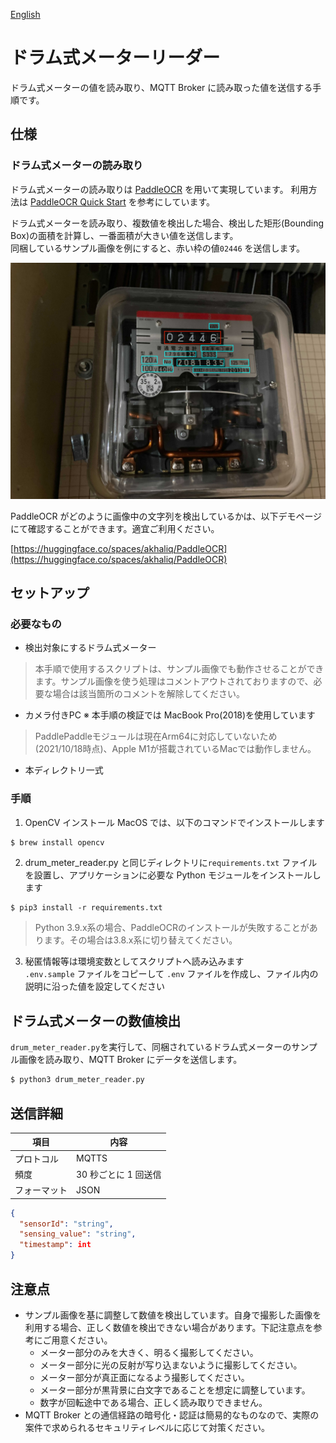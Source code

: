 [English](./README.en.md)

# ドラム式メーターリーダー

ドラム式メーターの値を読み取り、MQTT Broker に読み取った値を送信する手順です。

## 仕様

### ドラム式メーターの読み取り

ドラム式メーターの読み取りは [PaddleOCR](https://github.com/PaddlePaddle/PaddleOCR) を用いて実現しています。
利用方法は [PaddleOCR Quick Start](https://github.com/PaddlePaddle/PaddleOCR/blob/release/2.3/doc/doc_en/quickstart_en.md#22-use-by-code) を参考にしています。

ドラム式メーターを読み取り、複数値を検出した場合、検出した矩形(Bounding Box)の面積を計算し、一番面積が大きい値を送信します。  
同梱しているサンプル画像を例にすると、赤い枠の値`02446` を送信します。

![](img/readme.jpg)

PaddleOCR がどのように画像中の文字列を検出しているかは、以下デモページにて確認することができます。適宜ご利用ください。

[https://huggingface.co/spaces/akhaliq/PaddleOCR](https://huggingface.co/spaces/akhaliq/PaddleOCR)

## セットアップ

### 必要なもの

- 検出対象にするドラム式メーター
> 本手順で使用するスクリプトは、サンプル画像でも動作させることができます。サンプル画像を使う処理はコメントアウトされておりますので、必要な場合は該当箇所のコメントを解除してください。

- カメラ付きPC ※ 本手順の検証では MacBook Pro(2018)を使用しています

>PaddlePaddleモジュールは現在Arm64に対応していないため (2021/10/18時点)、Apple M1が搭載されているMacでは動作しません。

- 本ディレクトリ一式

### 手順

1. OpenCV インストール
   MacOS では、以下のコマンドでインストールします

```sh
$ brew install opencv
```

2. drum_meter_reader.py と同じディレクトリに`requirements.txt` ファイルを設置し、アプリケーションに必要な Python モジュールをインストールします

```
$ pip3 install -r requirements.txt
```
> Python 3.9.x系の場合、PaddleOCRのインストールが失敗することがあります。その場合は3.8.x系に切り替えてください。

3. 秘匿情報等は環境変数としてスクリプトへ読み込みます  
   `.env.sample` ファイルをコピーして `.env` ファイルを作成し、ファイル内の説明に沿った値を設定してください

## ドラム式メーターの数値検出

`drum_meter_reader.py`を実行して、同梱されているドラム式メーターのサンプル画像を読み取り、MQTT Broker にデータを送信します。

```sh
$ python3 drum_meter_reader.py
```

## 送信詳細

| 項目         | 内容                  |
| ------------ | --------------------- |
| プロトコル   | MQTTS                 |
| 頻度         | 30 秒ごとに 1 回送信  |
| フォーマット | JSON                  |

```JSON
{
  "sensorId": "string",
  "sensing_value": "string",
  "timestamp": int
}
```

## 注意点

- サンプル画像を基に調整して数値を検出しています。自身で撮影した画像を利用する場合、正しく数値を検出できない場合があります。下記注意点を参考にご用意ください。
  - メーター部分のみを大きく、明るく撮影してください。
  - メーター部分に光の反射が写り込まないように撮影してください。
  - メーター部分が真正面になるよう撮影してください。
  - メーター部分が黒背景に白文字であることを想定に調整しています。
  - 数字が回転途中である場合、正しく読み取りできません。
- MQTT Broker との通信経路の暗号化・認証は簡易的なものなので、実際の案件で求められるセキュリティレベルに応じて対策ください。
